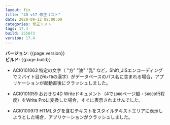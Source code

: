 ```yaml
---
layout: fix
title: "4D v17 修正リスト"
date: 2020-09-12 08:00:00
categories: 修正リスト
tags: 17.4  
build: 255873
version: 17.4
---
```


**バージョン**: {{page.version}}  
**ビルド**: {{page.build}} 

* ACI0101063 特定の文字（ "方" "油" "乳" など，Shift_JISエンコーディングで２バイト目が``0xFB``の漢字）がデータベースのパス名に含まれる場合，アプリケーションが起動直後にクラッシュしました。

* ACI0101059 おおきな4D Writeドキュメント（4で``1000``ページ超・``50000``行程度）をWrite Proに変換した場合，すぐに表示されませんでした。

* ACI0100973 HTMLタグを含むテキストをスタイルテキストエリアに表示しようとした場合，アプリケーションがクラッシュしました。
